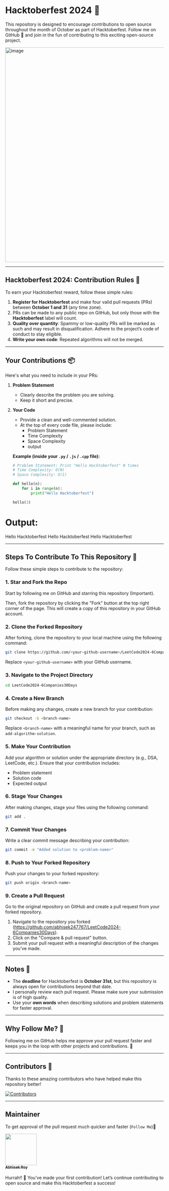 

# Hacktoberfest 2024 🎉
This repository is designed to encourage contributions to open source throughout the month of October as part of Hacktoberfest. Follow me on GitHub 🙊 and join in the fun of contributing to this exciting open-source project.

<img width="1382" height="682" alt="image" src="https://github.com/user-attachments/assets/5887c1a2-83d7-4969-8f01-2d53977ff84d" />

---

## Hacktoberfest 2024: Contribution Rules 📜

To earn your Hacktoberfest reward, follow these simple rules:

1. **Register for Hacktoberfest** and make four valid pull requests (PRs) between **October 1 and 31** (any time zone).
2. PRs can be made to any public repo on GitHub, but only those with the **Hacktoberfest** label will count.
3. **Quality over quantity**: Spammy or low-quality PRs will be marked as such and may result in disqualification. Adhere to the project’s code of conduct to stay eligible.
4. **Write your own code**: Repeated algorithms will not be merged.

---

## Your Contributions 📦

Here's what you need to include in your PRs:

1. **Problem Statement**  
   - Clearly describe the problem you are solving.  
   - Keep it short and precise.

2. **Your Code**  
   - Provide a clean and well-commented solution.  
   - At the top of every code file, please include:
     - Problem Statement
     - Time Complexity
     - Space Complexity
     - output

   **Example (inside your `.py` / `.js` / `.cpp` file):**
   ```python
   # Problem Statement: Print "Hello Hacktoberfest" N times
   # Time Complexity: O(N)
   # Space Complexity: O(1)

   def hello(n):
       for i in range(n):
           print("Hello Hacktoberfest")

   hello(3)

# Output:
Hello Hacktoberfest
Hello Hacktoberfest
Hello Hacktoberfest

---

## Steps To Contribute To This Repository 🚀

Follow these simple steps to contribute to the repository:

### 1. Star and Fork the Repo

Start by following me on GitHub and starring this repository (Important).

Then, fork the repository by clicking the "Fork" button at the top right corner of the page. This will create a copy of this repository in your GitHub account.

### 2. Clone the Forked Repository

After forking, clone the repository to your local machine using the following command:

```bash
git clone https://github.com/<your-github-username>/LeetCode2024-6Companies30Days.git
```

Replace `<your-github-username>` with your GitHub username.

### 3. Navigate to the Project Directory

```bash
cd LeetCode2024-6Companies30Days
```

### 4. Create a New Branch

Before making any changes, create a new branch for your contribution:

```bash
git checkout -b <branch-name>
```

Replace `<branch-name>` with a meaningful name for your branch, such as `add-algorithm-solution`.

### 5. Make Your Contribution

Add your algorithm or solution under the appropriate directory (e.g., DSA, LeetCode, etc.). Ensure that your contribution includes:
- Problem statement
- Solution code
- Expected output

### 6. Stage Your Changes

After making changes, stage your files using the following command:

```bash
git add .
```

### 7. Commit Your Changes

Write a clear commit message describing your contribution:

```bash
git commit -m "Added solution to <problem-name>"
```

### 8. Push to Your Forked Repository

Push your changes to your forked repository:

```bash
git push origin <branch-name>
```

### 9. Create a Pull Request

Go to the original repository on GitHub and create a pull request from your forked repository.

1. Navigate to the repository you forked (https://github.com/abhisek247767/LeetCode2024-6Companies30Days).
2. Click on the "Compare & pull request" button.
3. Submit your pull request with a meaningful description of the changes you’ve made.

---

## Notes 📅

- The **deadline** for Hacktoberfest is **October 31st**, but this repository is always open for contributions beyond that date.
- I personally review each pull request. Please make sure your submission is of high quality.
- Use your **own words** when describing solutions and problem statements for faster approval.

---

## Why Follow Me? 🔔

Following me on GitHub helps me approve your pull request faster and keeps you in the loop with other projects and contributions. 🚀

---

## Contributors 🏅

Thanks to these amazing contributors who have helped make this repository better!

[![Contributors](https://contrib.rocks/image?repo=abhisek247767/LeetCode2024-6Companies30Days&cacheBuster=123)](https://github.com/abhisek247767/LeetCode2024-6Companies30Days/graphs/contributors)


---
## Maintainer

To get approval of the pull request much quicker and faster (`Follow Me`)🚀
<tr><td align="center"><a href="https://github.com/abhisek247767"><kbd><img src="https://avatars3.githubusercontent.com/abhisek247767?size=100" width="100px;" alt=""/></kbd><br /><sub><b>Abhisek Roy</b></sub></a><br /></td>

</tr>
<br />
Hurrah!! 🎉 You’ve made your first contribution! Let’s continue contributing to open source and make this Hacktoberfest a success!

